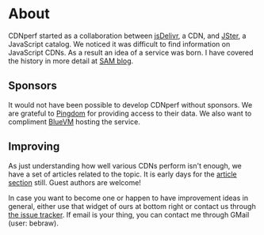 # About

CDNperf started as a collaboration between [jsDelivr](http://www.jsdelivr.com/), a CDN, and [JSter](http://jster.net/), a JavaScript catalog. We noticed it was difficult to find information on JavaScript CDNs. As a result an idea of a service was born. I have covered the history in more detail at [SAM blog](http://www.speedawarenessmonth.com/cdnperf-understand-how-cdns-perform/).

## Sponsors

It would not have been possible to develop CDNperf without sponsors. We are grateful to [Pingdom](https://www.pingdom.com/) for providing access to their data. We also want to compliment [BlueVM](https://bluevm.com/) hosting the service.

## Improving

As just understanding how well various CDNs perform isn't enough, we have a set of articles related to the topic. It is early days for the [article section](/resources) still. Guest authors are welcome!

In case you want to become one or happen to have improvement ideas in general, either use that widget of ours at bottom right or contact us through [the issue tracker](https://github.com/bebraw/cdnperf/issues). If email is your thing, you can contact me through GMail (user: bebraw).
